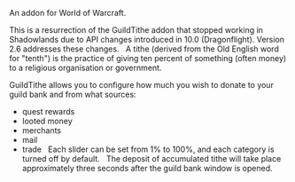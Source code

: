 An addon for World of Warcraft.

This is a resurrection of the GuildTithe addon that stopped working in Shadowlands due to API changes introduced in 10.0 (Dragonflight). Version 2.6 addresses these changes.
 
A tithe (derived from the Old English word for "tenth") is the practice of giving ten percent of something (often money) to a religious organisation or government.

GuildTithe allows you to configure how much you wish to donate to your guild bank and from what sources:
 
- quest rewards
- looted money
- merchants
- mail
- trade
 
Each slider can be set from 1% to 100%, and each category is turned off by default.
 
The deposit of accumulated tithe will take place approximately three seconds after the guild bank window is opened.
